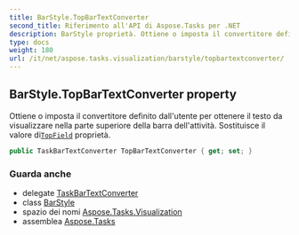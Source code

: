 ```yaml
---
title: BarStyle.TopBarTextConverter
second_title: Riferimento all'API di Aspose.Tasks per .NET
description: BarStyle proprietà. Ottiene o imposta il convertitore definito dallutente per ottenere il testo da visualizzare nella parte superiore della barra dellattività. Sostituisce il valore diTopField proprietà.
type: docs
weight: 180
url: /it/net/aspose.tasks.visualization/barstyle/topbartextconverter/
---
```

## BarStyle.TopBarTextConverter property

Ottiene o imposta il convertitore definito dall'utente per ottenere il testo da visualizzare nella parte superiore della barra dell'attività. Sostituisce il valore di[`TopField`](../topfield/) proprietà.

```csharp
public TaskBarTextConverter TopBarTextConverter { get; set; }
```

### Guarda anche

* delegate [TaskBarTextConverter](../../taskbartextconverter/)
* class [BarStyle](../)
* spazio dei nomi [Aspose.Tasks.Visualization](../../barstyle/)
* assemblea [Aspose.Tasks](../../../)


